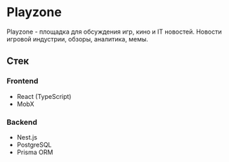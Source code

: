 # Playzone

Playzone - площадка для обсуждения игр, кино и IT новостей. Новости игровой индустрии, обзоры, аналитика, мемы.

## Стек

### Frontend

- React (TypeScript)
- MobX

### Backend

- Nest.js
- PostgreSQL
- Prisma ORM
